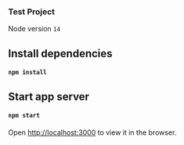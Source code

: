 ### Test Project

Node version `14`

## Install dependencies

#### `npm install`

## Start app server
#### `npm start`

Open [http://localhost:3000](http://localhost:3000) to view it in the browser.
